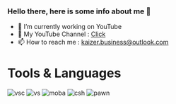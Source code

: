 ### Hello there, here is some info about me 👋
 

- 🔭 I’m currently working on YouTube  
- 🔴 My YouTube Channel : [Click](https://www.youtube.com/channel/UCw5DGKfFfSVdWj2JKJ7EMQQ) 
- 📫 How to reach me : kaizer.business@outlook.com 

# Tools & Languages
![vsc](https://user-images.githubusercontent.com/70588174/156886084-8a9649f0-ec65-42d5-8cec-3dca54a058be.png)
![vs](https://user-images.githubusercontent.com/70588174/156886150-a6b55842-80ac-4636-8490-7940e34f8b56.png) 
![moba](https://user-images.githubusercontent.com/70588174/156886199-eedf09f2-a4c7-4ca6-ab21-a05cf60014bc.png)
![csh](https://user-images.githubusercontent.com/70588174/156886333-2e452eef-2ea2-4f7d-bf7a-c66f0f53083d.png)
![pawn](https://user-images.githubusercontent.com/70588174/156886416-a8233221-4ae7-459f-b83f-9c048c4c4498.png)
